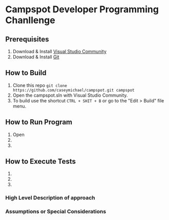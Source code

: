 # Campspot Developer Programming Chanllenge #

## Prerequisites ##
1. Download & Install [Visual Studio Community](https://www.visualstudio.com/vs/community/)
2. Download & Install [Git](https://git-scm.com)

## How to Build ##
1. Clone this repo `git clone https://github.com/caseymichael/campspot.git campspot`
2. Open the campspot.sln with Visual Studio Community.
3. To build use the shortcut `CTRL + SHIT + B` or go to the "Edit > Build" file menu.

## How to Run Program ##
1. Open
2. 
3. 

## How to Execute Tests ##
1. 
2. 
3. 


### High Level Description of approach ###


### Assumptions or Special Considerations ###

